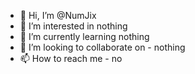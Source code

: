 - 👋 Hi, I’m @NumJix
- 👀 I’m interested in nothing
- 🌱 I’m currently learning nothing
- 💞️ I’m looking to collaborate on - nothing
- 📫 How to reach me - no

<!---
NumJix/NumJix is a ✨ special ✨ repository because its `README.md` (this file) appears on your GitHub profile.
You can click the Preview link to take a look at your changes.
--->
